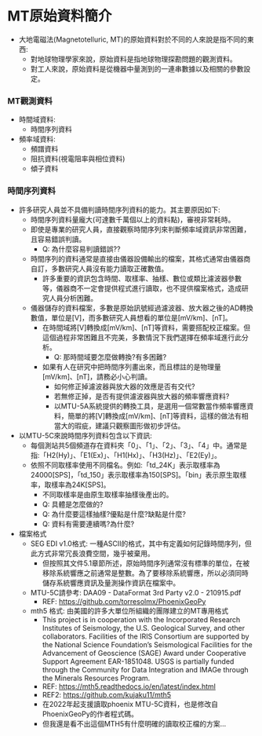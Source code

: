 # MT原始資料簡介
+ 大地電磁法(Magnetotelluric, MT)的原始資料對於不同的人來說是指不同的東西:
  + 對地球物理學家來說，原始資料是指地球物理探勘問題的觀測資料。
  + 對工人來說，原始資料是從機器中量測到的一連串數據以及相關的參數設定。

### MT觀測資料
+ 時間域資料:
  + 時間序列資料
+ 頻率域資料:
  + 頻譜資料
  + 阻抗資料(視電阻率與相位資料)
  + 傾子資料
  
### 時間序列資料
+ 許多研究人員並不具備判讀時間序列資料的能力。其主要原因如下:
  + 時間序列資料量龐大(可達數千萬個以上的資料點)，審視非常耗時。
  + 即使是專業的研究人員，直接觀察時間序列來判斷頻率域資訊非常困難，且容易錯誤判讀。
    + Q: 為什麼容易判讀錯誤??
  + 時間序列的資料通常是直接由儀器設備輸出的檔案，其格式通常由儀器商自訂，多數研究人員沒有能力讀取正確數值。
    + 許多重要的資訊包含時間、取樣率、抽樣、數位或類比濾波器參數等，儀器商不一定會提供程式進行讀取，也不提供檔案格式，造成研究人員分析困難。
  + 儀器儲存的資料檔案，多數是原始訊號經過濾波器、放大器之後的AD轉換數值，單位是[V]，而多數研究人員想看的單位是[mV/km]、[nT]。
    + 在時間域將[V]轉換成[mV/km]、[nT]等資料，需要搭配校正檔案。但這個過程非常困難且不完美，多數情況下我們選擇在頻率域進行此分析。
      + Q: 那時間域要怎麼做轉換?有多困難? 
    + 如果有人在研究中把時間序列畫出來，而且標註的是物理量[mV/km]、[nT]，請務必小心判讀。
      + 如何修正掉濾波器與放大器的效應是否有交代?
      + 若無修正掉，是否有提供濾波器與放大器的頻率響應資料?
      + 以MTU-5A系統提供的轉換工具，是選用一個常數當作頻率響應資料，簡單的將[V]轉換成[mV/km]、[nT]等資料，這樣的做法有相當大的瑕疵，建議只觀察圖形做初步評估。
+ 以MTU-5C來說時間序列資料包含以下資訊:
  + 每個測站共5個頻道存在資料夾「0」、「1」、「2」、「3」、「4」中。通常是指:「H2(Hy)」、「E1(Ex)」、「H1(Hx)」、「H3(Hz)」、「E2(Ey)」。
  + 依照不同取樣率使用不同檔名。例如:「td_24K」表示取樣率為24000[SPS]，「td_150」表示取樣率為150[SPS]。「bin」表示原生取樣率，取樣率為24K[SPS]。
    + 不同取樣率是由原生取樣率抽樣後產出的。
    + Q: 具體是怎麼做的?
    + Q: 為什麼要這樣抽樣?優點是什麼?缺點是什麼?
    + Q: 資料有需要連續嗎?為什麼? 
+ 檔案格式  
  + SEG EDI v1.0格式: 一種ASCII的格式，其中有定義如何記錄時間序列，但此方式非常冗長浪費空間，幾乎被棄用。
    + 但按照其文件5.1章節所述，原始時間序列通常沒有標準的單位，在被移除系統響應之前通常是整數。為了要移除系統響應，所以必須同時儲存系統響應資訊及量測操作資訊在檔案中。
  + MTU-5C請參考: DAA09 - DataFormat 3rd Party v2.0 - 210915.pdf
    + REF: https://github.com/torresolmx/PhoenixGeoPy 
  + mth5 格式: 由美國的許多大單位所組織的團隊建立的MT專用格式
    + This project is in cooperation with the Incorporated Research Institutes of Seismology, the U.S. Geological Survey, and other collaborators. Facilities of the IRIS Consortium are supported by the National Science Foundation’s Seismological Facilities for the Advancement of Geoscience (SAGE) Award under Cooperative Support Agreement EAR-1851048. USGS is partially funded through the Community for Data Integration and IMAGe through the Minerals Resources Program.
    + REF: https://mth5.readthedocs.io/en/latest/index.html
    + REF2: https://github.com/kujaku11/mth5
    + 在2022年起支援讀取phoenix MTU-5C資料，也是修改自PhoenixGeoPy的作者程式碼。
    + 但我還是看不出這個MTH5有什麼明確的讀取校正檔的方案...

